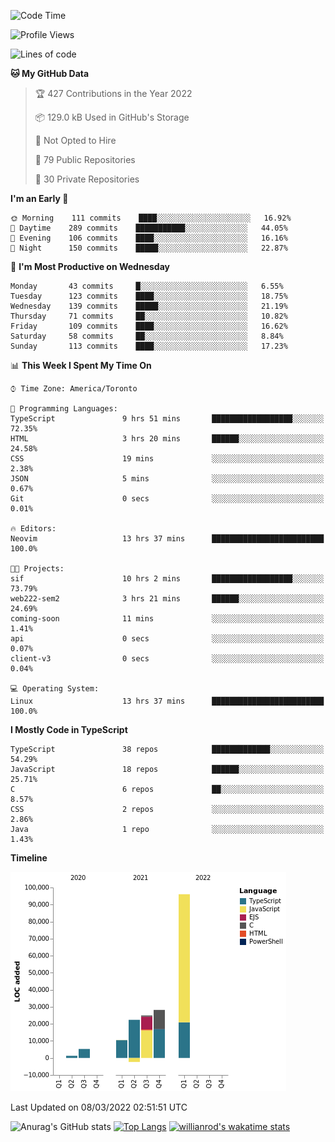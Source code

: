 <!--START_SECTION:waka-->
![Code Time](http://img.shields.io/badge/Code%20Time-175%20hrs%2047%20mins-blue)

![Profile Views](http://img.shields.io/badge/Profile%20Views-24-blue)

![Lines of code](https://img.shields.io/badge/From%20Hello%20World%20I%27ve%20Written-186%20Thousand%20lines%20of%20code-blue)

**🐱 My GitHub Data** 

> 🏆 427 Contributions in the Year 2022
 > 
> 📦 129.0 kB Used in GitHub's Storage 
 > 
> 🚫 Not Opted to Hire
 > 
> 📜 79 Public Repositories 
 > 
> 🔑 30 Private Repositories  
 > 
**I'm an Early 🐤** 

```text
🌞 Morning    111 commits    ████░░░░░░░░░░░░░░░░░░░░░   16.92% 
🌆 Daytime    289 commits    ███████████░░░░░░░░░░░░░░   44.05% 
🌃 Evening    106 commits    ████░░░░░░░░░░░░░░░░░░░░░   16.16% 
🌙 Night      150 commits    █████░░░░░░░░░░░░░░░░░░░░   22.87%

```
📅 **I'm Most Productive on Wednesday** 

```text
Monday       43 commits     █░░░░░░░░░░░░░░░░░░░░░░░░   6.55% 
Tuesday      123 commits    ████░░░░░░░░░░░░░░░░░░░░░   18.75% 
Wednesday    139 commits    █████░░░░░░░░░░░░░░░░░░░░   21.19% 
Thursday     71 commits     ██░░░░░░░░░░░░░░░░░░░░░░░   10.82% 
Friday       109 commits    ████░░░░░░░░░░░░░░░░░░░░░   16.62% 
Saturday     58 commits     ██░░░░░░░░░░░░░░░░░░░░░░░   8.84% 
Sunday       113 commits    ████░░░░░░░░░░░░░░░░░░░░░   17.23%

```


📊 **This Week I Spent My Time On** 

```text
⌚︎ Time Zone: America/Toronto

💬 Programming Languages: 
TypeScript               9 hrs 51 mins       ██████████████████░░░░░░░   72.35% 
HTML                     3 hrs 20 mins       ██████░░░░░░░░░░░░░░░░░░░   24.58% 
CSS                      19 mins             ░░░░░░░░░░░░░░░░░░░░░░░░░   2.38% 
JSON                     5 mins              ░░░░░░░░░░░░░░░░░░░░░░░░░   0.67% 
Git                      0 secs              ░░░░░░░░░░░░░░░░░░░░░░░░░   0.01%

🔥 Editors: 
Neovim                   13 hrs 37 mins      █████████████████████████   100.0%

🐱‍💻 Projects: 
sif                      10 hrs 2 mins       ██████████████████░░░░░░░   73.79% 
web222-sem2              3 hrs 21 mins       ██████░░░░░░░░░░░░░░░░░░░   24.69% 
coming-soon              11 mins             ░░░░░░░░░░░░░░░░░░░░░░░░░   1.41% 
api                      0 secs              ░░░░░░░░░░░░░░░░░░░░░░░░░   0.07% 
client-v3                0 secs              ░░░░░░░░░░░░░░░░░░░░░░░░░   0.04%

💻 Operating System: 
Linux                    13 hrs 37 mins      █████████████████████████   100.0%

```

**I Mostly Code in TypeScript** 

```text
TypeScript               38 repos            █████████████░░░░░░░░░░░░   54.29% 
JavaScript               18 repos            ██████░░░░░░░░░░░░░░░░░░░   25.71% 
C                        6 repos             ██░░░░░░░░░░░░░░░░░░░░░░░   8.57% 
CSS                      2 repos             ░░░░░░░░░░░░░░░░░░░░░░░░░   2.86% 
Java                     1 repo              ░░░░░░░░░░░░░░░░░░░░░░░░░   1.43%

```


**Timeline**

![Chart not found](https://raw.githubusercontent.com/wise-introvert/wise-introvert/master/charts/bar_graph.png) 


 Last Updated on 08/03/2022 02:51:51 UTC
<!--END_SECTION:waka-->

![Anurag's GitHub stats](https://github-readme-stats.vercel.app/api?username=wise-introvert&count_private=true&show_icons=true)
[![Top Langs](https://github-readme-stats.vercel.app/api/top-langs/?username=wise-introvert&langs_count=10)](https://github.com/anuraghazra/github-readme-stats)
[![willianrod's wakatime stats](https://github-readme-stats.vercel.app/api/wakatime?username=wiseintrovert)](https://github.com/anuraghazra/github-readme-stats)
